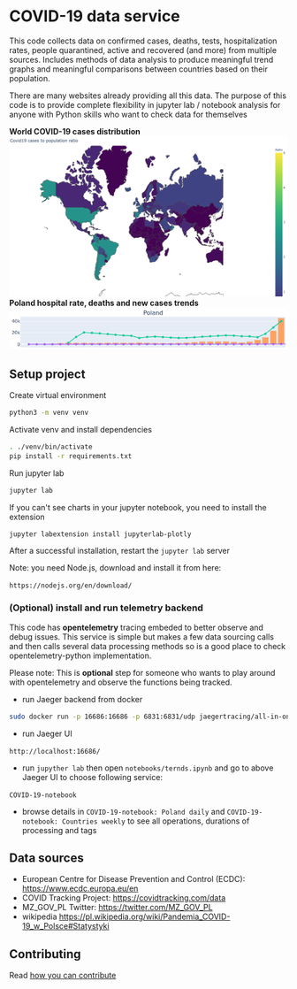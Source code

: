 # COVID-19 data service

This code collects data on confirmed cases, deaths, tests, hospitalization rates, people quarantined, active and recovered (and more) from multiple sources. Includes methods of data analysis to produce meaningful trend graphs and meaningful comparisons between countries based on their population.

There are many websites already providing all this data. The purpose of this code is to provide complete flexibility in jupyter lab / notebook analysis for anyone with Python skills who want to check data for themselves

**World COVID-19 cases distribution**
![World Covid-19 pandemia ratio](World.png)
**Poland hospital rate, deaths and new cases trends**
![Poland  Covid-19 stats](Poland.png)

## Setup project

Create virtual environment

```bash
python3 -m venv venv
```

Activate venv and install dependencies

```bash
. ./venv/bin/activate
pip install -r requirements.txt
```

Run jupyter lab

```bash
jupyter lab
```

If you can't see charts in your jupyter notebook, you need to install the extension

```bash
jupyter labextension install jupyterlab-plotly
```

After a successful installation, restart the `jupyter lab` server

Note: you need Node.js, download and install it from here:

`https://nodejs.org/en/download/`

### (Optional) install and run telemetry backend

This code has **opentelemetry** tracing embeded to better observe and debug issues. This service is simple but makes a few data sourcing calls and then calls several data processing methods so is a good place to check opentelemetry-python implementation.

Please note: This is **optional** step for someone who wants to play around with opentelemetry and observe the functions being tracked.

* run Jaeger backend from docker

```bash
sudo docker run -p 16686:16686 -p 6831:6831/udp jaegertracing/all-in-one
```

* run Jaeger UI

`http://localhost:16686/`

* run `jupyther lab` then open `notebooks/ternds.ipynb` and go to above Jaeger UI to choose following service:

`COVID-19-notebook`

* browse details in `COVID-19-notebook: Poland daily` and `COVID-19-notebook: Countries weekly` to see all operations, durations of processing and tags

## Data sources

* European Centre for Disease Prevention and Control (ECDC): https://www.ecdc.europa.eu/en
* COVID Tracking Project: https://covidtracking.com/data
* MZ_GOV_PL Twitter: https://twitter.com/MZ_GOV_PL
* wikipedia https://pl.wikipedia.org/wiki/Pandemia_COVID-19_w_Polsce#Statystyki

## Contributing

Read [how you can contribute](CONTRIBUTING.md)
